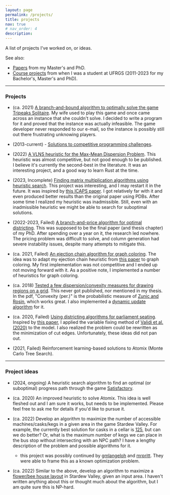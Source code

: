```yaml
---
layout: page
permalink: /projects/
title: projects
nav: true
# nav_order: 4
description:
---
```


A list of projects I've worked on, or ideas. 

See also:

- [Papers](/publications/) from my Master's and PhD.
- [Course projects](/course_projects/) from when I was a student at UFRGS (2011-2023 for my Bachelor's, Master's and PhD).

---
### Projects

- (ca. 2021) [A branch-and-bound algorithm to optimally solve the game Tripeaks Solitaire](/assets/tripeaks.cpp). My wife used to play this game and once came across an instance that she couldn't solve. I decided to write a program for it and proved that the instance was actually infeasible. The game developer never responded to our e-mail, so the instance is possibly still out there frustrating unknowing players.

- (2013-current) - [Solutions to competitive programming challenges](https://github.com/AlexGliesch/competitive-programming).

- (2022) [A VLNS heuristic for the Max-Mean Dispersion Problem](https://github.com/AlexGliesch/maxmeandp). This heuristic was almost competitive, but not good enough to be published. I believe it's currently the second-best in the literature. It was an interesting project, and a good way to learn Rust at the time.

- (2023, Incomplete) [Finding matrix multiplication algorithms using heuristic search](https://github.com/AlexGliesch/mm). This project was interesting, and I may restart it in the future. It was inspired by [this ICAPS paper](https://doi.org/10.1609/icaps.v33i1.27220). I got relatively far with it and even produced better results than the original paper using PDBs. After some time I realized my heuristic was inadmissible. Still, even with an inadmissible heuristic we might be able to search for suboptimal solutions.

- (2022-2023, Failed) [A branch-and-price algorithm for optimal districting](/assets/branchprice.pdf). This was supposed to be the final paper (and thesis chapter) of my PhD. After spending over a year on it, the research led nowhere. The pricing problem was difficult to solve, and column generation had severe instability issues, despite many attempts to mitigate this. 

- (ca. 2021, Failed) [An ejection chain algorithm for graph coloring](https://github.com/AlexGliesch/chaincolor). The idea was to adapt my ejection chain heuristic from [this paper](https://github.com/AlexGliesch/maxdp) to graph coloring. My first implementation was not competitive  and I ended up not moving forward with it. As a positive note, I implemented a number of heuristics for graph coloring.

- (ca. 2018) [Tested a few dispersion/convexity measures for drawing regions on a grid](/assets/convexity.pdf). This never got published, nor mentioned in my thesis. In the pdf, "Convexity (per.)" is the probabilistic measure of [Zunic and Rosin](https://doi.org/10.1109/tpami.2004.19), which works great. I also implemented a [dynamic update algorithm](/assets/prob_convexity.cpp) for it.

- (ca. 2020, Failed) [Using districting algorithms for parliament seating](/assets/parliament_seating.pdf). Inspired by [this paper](https://doi.org/10.1016/j.ejor.2021.08.002), I applied the variable fixing method of [Validi et al. (2020)](https://doi.org/10.1287/opre.2021.2141) to the model. I also realized the problem could be rewritten as the minimization of cut edges. Unfortunately, these ideas did not pan out. 

- (2021, Failed) Reinforcement learning-based solutions to Atomix (Monte Carlo Tree Search).

---
### Project ideas

- (2024, ongoing) A heuristic search algorithm to find an optimal (or suboptimal) progress path through the game [Satisfactory](https://www.satisfactorygame.com/).

- (ca. 2020) An improved heuristic to solve Atomix. This idea is well fleshed out and I am sure it works, but needs to be implemented. Please feel free to ask me for details if you'd like to pursue it.

- (ca. 2022) Develop an algorithm to maximize the number of accessible machines/casks/kegs in a given area in the game Stardew Valley. For example, the currently best solution for casks in a cellar is [125](https://stardewcommunitywiki.com/File:Optimal_cellar_layout.png), but can we do better? Or, what is the maximum number of kegs we can place in the bus stop without intersecting with an NPC path? I have a lengthy description of the problem and possible algorithms for it. 
  - this project was possibly continued by [gmlangeloh](https://github.com/gmlangeloh) and [mrpritt](https://github.com/mrpritt). They were able to frame this as a known optimization problem.

- (ca. 2022) Similar to the above, develop an algorithm to maximize a [flower/bee house layout](https://www.reddit.com/r/StardewValley/comments/c39f09/i_made_a_guide_for_an_optimal_bee_house_hive/) in Stardew Valley, given an input area. I haven't written anything about this or thought much about the algorithm, but I am quite sure this is NP-hard.